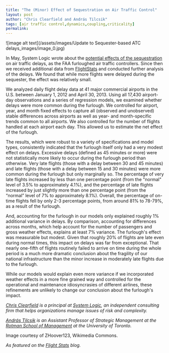 ```yaml
---
title: "The (Minor) Effect of Sequestration on Air Traffic Control"
layout: post
author: "Chris Clearfield and András Tilcsik" 
tags: [air traffic control,dynamics,coupling,criticality] 
permalink: 
---
```


![image alt text](/assets/images/Update to Sequester-based ATC delays_images/image_0.jpg)

In May, System Logic wrote about the [potential effects of the sequestration](http://www.system-logic.com/commentary/posts/The%20%28Imaginary%3F%29%20Effect%20of%20Sequestration%20on%20Air%20Traffic%20Control1_Dg) on air traffic delays, as the FAA furloughed air traffic controllers. Since then we received additional data from [FlightStats](http://www.flightstats.com/go/Home/home.do) and conducted further analysis of the delays. We found that while more flights were delayed during the sequester, the effect was relatively small.

We analyzed daily flight delay data at 41 major commercial airports in the U.S. between January 1, 2012 and April 30, 2013. Using all 17,430 airport-day observations and a series of regression models, we examined whether delays were more common during the furlough. We controlled for airport, year, and month fixed effects to capture all (observed and unobserved) stable differences across airports as well as year- and month-specific trends common to all airports. We also controlled for the number of flights handled at each airport each day. This allowed us to estimate the net effect of the furlough.

The results, which were robust to a variety of specifications and model types, consistently indicated that the furlough itself only had a very modest effect on delays. Excessive delays (defined as 45 minutes or more) were not statistically more likely to occur during the furlough period than otherwise. Very late flights (those with a delay between 30 and 45 minutes) and late flights (those with a delay between 15 and 30 minutes) were more common during the furlough but only marginally so. The percentage of very late flights increased by less than one percentage point (from the "normal" level of 3.5% to approximately 4.1%), and the percentage of late flights increased by just slightly more than one percentage point (from the “normal” level of 7% to approximately 8.1%). Overall, the percentage of on-time flights fell by only 2-3 percentage points, from around 81% to 78-79%, as a result of the furlough. 

And, accounting for the furlough in our models only explained roughly 1% additional variance in delays. By comparison, accounting for differences across months, which help account for the number of passengers and gross weather effects, explains at least 7% variance. The furlough's effect was measurable but modest. Given that roughly 20% of flights are late even during normal times, this impact on delays was far from exceptional. That nearly one-fifth of flights routinely failed to arrive on time during the whole period is a much more dramatic conclusion about the fragility of our national infrastructure than the minor increase in moderately late flights due to the furlough. 

While our models would explain even more variance if we incorporated weather effects in a more fine grained way and controlled for the operational and maintenance idiosyncrasies of different airlines, these refinements are unlikely to change our conclusion about the furlough's impact.

*[Chris Clearfield](http://www.system-logic.com/team/) is a principal at [System Logic](http://www.system-logic.com), an independent consulting firm that helps organizations manage issues of risk and complexity.* 

*[András Tilcsik](http://www.system-logic.com/team/) is an Assistant Professor of Strategic Management at the [Rotman School of Management](http://www.rotman.utoronto.ca/FacultyAndResearch/Faculty/FacultyBios/Tilcsik.aspx) at the University of Toronto.*  

Image courtesy of ZHoover123, Wikimedia Commons.

*As featured on the [Flight Stats](http://flightstats.com/company/the-minor-effect-of-sequestration-on-air-traffic-control/) blog.*

